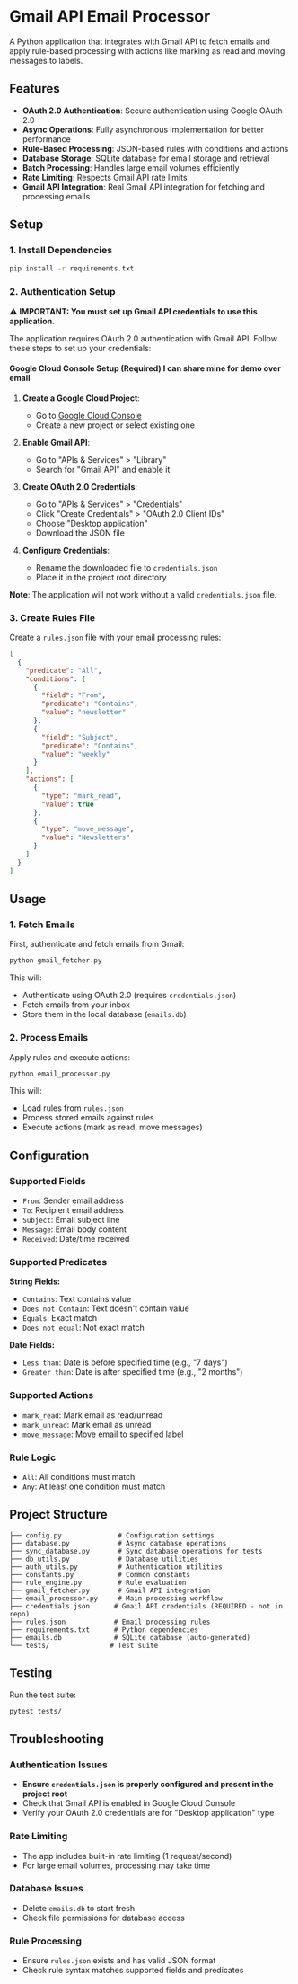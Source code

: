 # Gmail API Email Processor

A Python application that integrates with Gmail API to fetch emails and apply rule-based processing with actions like marking as read and moving messages to labels.

## Features

- **OAuth 2.0 Authentication**: Secure authentication using Google OAuth 2.0
- **Async Operations**: Fully asynchronous implementation for better performance
- **Rule-Based Processing**: JSON-based rules with conditions and actions
- **Database Storage**: SQLite database for email storage and retrieval
- **Batch Processing**: Handles large email volumes efficiently
- **Rate Limiting**: Respects Gmail API rate limits
- **Gmail API Integration**: Real Gmail API integration for fetching and processing emails

## Setup

### 1. Install Dependencies

```bash
pip install -r requirements.txt
```

### 2. Authentication Setup

**⚠️ IMPORTANT: You must set up Gmail API credentials to use this application.**

The application requires OAuth 2.0 authentication with Gmail API. Follow these steps to set up your credentials:

#### **Google Cloud Console Setup (Required)** I can share mine for demo over email

1. **Create a Google Cloud Project**:
   - Go to [Google Cloud Console](https://console.cloud.google.com/)
   - Create a new project or select existing one

2. **Enable Gmail API**:
   - Go to "APIs & Services" > "Library"
   - Search for "Gmail API" and enable it

3. **Create OAuth 2.0 Credentials**:
   - Go to "APIs & Services" > "Credentials"
   - Click "Create Credentials" > "OAuth 2.0 Client IDs"
   - Choose "Desktop application"
   - Download the JSON file

4. **Configure Credentials**:
   - Rename the downloaded file to `credentials.json`
   - Place it in the project root directory

**Note**: The application will not work without a valid `credentials.json` file.

### 3. Create Rules File

Create a `rules.json` file with your email processing rules:

```json
[
  {
    "predicate": "All",
    "conditions": [
      {
        "field": "From",
        "predicate": "Contains",
        "value": "newsletter"
      },
      {
        "field": "Subject",
        "predicate": "Contains",
        "value": "weekly"
      }
    ],
    "actions": [
      {
        "type": "mark_read",
        "value": true
      },
      {
        "type": "move_message",
        "value": "Newsletters"
      }
    ]
  }
]
```

## Usage

### 1. Fetch Emails

First, authenticate and fetch emails from Gmail:

```bash
python gmail_fetcher.py
```

This will:
- Authenticate using OAuth 2.0 (requires `credentials.json`)
- Fetch emails from your inbox
- Store them in the local database (`emails.db`)

### 2. Process Emails

Apply rules and execute actions:

```bash
python email_processor.py
```

This will:
- Load rules from `rules.json`
- Process stored emails against rules
- Execute actions (mark as read, move messages)


## Configuration

### Supported Fields
- `From`: Sender email address
- `To`: Recipient email address  
- `Subject`: Email subject line
- `Message`: Email body content
- `Received`: Date/time received

### Supported Predicates

**String Fields:**
- `Contains`: Text contains value
- `Does not Contain`: Text doesn't contain value
- `Equals`: Exact match
- `Does not equal`: Not exact match

**Date Fields:**
- `Less than`: Date is before specified time (e.g., "7 days")
- `Greater than`: Date is after specified time (e.g., "2 months")

### Supported Actions
- `mark_read`: Mark email as read/unread
- `mark_unread`: Mark email as unread
- `move_message`: Move email to specified label

### Rule Logic
- `All`: All conditions must match
- `Any`: At least one condition must match

## Project Structure

```
├── config.py              # Configuration settings
├── database.py            # Async database operations
├── sync_database.py       # Sync database operations for tests
├── db_utils.py            # Database utilities
├── auth_utils.py          # Authentication utilities
├── constants.py           # Common constants
├── rule_engine.py         # Rule evaluation
├── gmail_fetcher.py       # Gmail API integration
├── email_processor.py     # Main processing workflow
├── credentials.json      # Gmail API credentials (REQUIRED - not in repo)
├── rules.json            # Email processing rules
├── requirements.txt      # Python dependencies
├── emails.db             # SQLite database (auto-generated)
└── tests/               # Test suite
```

## Testing

Run the test suite:

```bash
pytest tests/
```


## Troubleshooting

### Authentication Issues
- **Ensure `credentials.json` is properly configured and present in the project root**
- Check that Gmail API is enabled in Google Cloud Console
- Verify your OAuth 2.0 credentials are for "Desktop application" type


### Rate Limiting
- The app includes built-in rate limiting (1 request/second)
- For large email volumes, processing may take time

### Database Issues
- Delete `emails.db` to start fresh
- Check file permissions for database access

### Rule Processing
- Ensure `rules.json` exists and has valid JSON format
- Check rule syntax matches supported fields and predicates